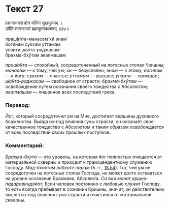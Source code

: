 # Текст 27

प्रशान्तमनसं ह्येनं योगिनं सुखमुत्तमम् ।  
उपैति शान्तरजसं ब्रह्मभूतमकल्मषम् ॥२७॥

праш́а̄нта-манасам̇ хй энам̇  
йогинам̇ сукхам уттамам  
упаити ш́а̄нта-раджасам̇  
брахма-бхӯтам акалмашам

_праш́а̄нта_ — спокойный, сосредоточенный на лотосных стопах Кришны; _манасам_ — к тому, чей ум; _хи_ — безусловно; _энам_ — к этому; _йогинам_ — к йогу; _сукхам_ — счастье; _уттамам_ — высшее; _упаити_ — приходит; _ш́а̄нта-раджасам_ — свободное от страсти; _брахма-бхӯтам_ — освобождение путем осознания своего тождества с Абсолютом; _акалмашам_ — лишенное всех последствий греха.

### Перевод:

Йог, который сосредоточил ум на Мне, достигает вершины духовного блаженства. Выйдя из-под влияния гуны страсти, он осознаёт свое качественное тождество с Абсолютом и таким образом освобождается от всех последствий своих прошлых поступков.

### Комментарий:

_Брахма-бхута_ — это уровень, на котором _йог_ полностью очищается от материальной скверны и приходит к трансцендентному служению Господу. _Мад-бхактим̇ лабхате пара̄м_ (Б.-г., [18.54](../18/54.md)). Тот, чей ум не сосредоточен на лотосных стопах Господа, не может долго оставаться на уровне осознания Брахмана, Абсолюта. _Са ваи манат̣ кр̣шн̣а-пада̄равиндайот̣._ Если человек постоянно с любовью служит Господу, то есть всегда пребывает в сознании Кришны, значит, он действительно вышел из-под влияния _гуны_ страсти и очистился от материальной скверны.